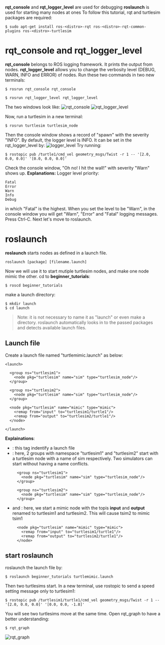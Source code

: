 **rqt_console** and **rqt_logger_level** are used for debugging
**roslaunch** is used for starting many nodes at ones
To follow this tutorial, rqt and turtlesim packages are required:

    $ sudo apt-get install ros-<distro>-rqt ros-<distro>-rqt-common-plugins ros-<distro>-turtlesim
# rqt_console and rqt_logger_level
**rqt_console** belongs to ROS logging framework. It prints the output from nodes. **rqt_logger_level** allows you to change the verbosity level (DEBUG, WARN, INFO and ERROR) of nodes.
Run these two commands in two new terminals:
```
$ rosrun rqt_console rqt_console
```
    $ rosrun rqt_logger_level rqt_logger_level
The two windows look like:
![rqt_console](http://ww1.sinaimg.cn/large/c2a9265fly1fsqvwmimtmj20ot0hyq4k.jpg)
![rqt_logger_level](http://ww1.sinaimg.cn/large/c2a9265fly1fsqvxfcjw4j20os07ct9p.jpg)    

Now, run a turtlesim in a new terminal:

    $ rosrun turtlesim turtlesim_node
    
Then the console window shows a record of "spawn" with the severity "INFO". By default, the logger level is INFO. It can be set in the rqt_logger_level by:
![logger_level](http://ww1.sinaimg.cn/large/c2a9265fly1fsqw2kcw1kj20wm09ktam.jpg)
Try running:

    $ rostopic pub /turtle1/cmd_vel geometry_msgs/Twist -r 1 -- '[2.0, 0.0, 0.0]' '[0.0, 0.0, 0.0]'

Check the console window, "Oh no! I hit the wall!" with severity "Warn" shows up.
**Explanations:**
Logger level priority:
```
Fatal
Error
Warn
Info
Debug
```
in which "Fatal" is the highest. When you set the level to be "Warn", in the console window you will get "Warn", "Error" and "Fatal" logging messages.
Press Ctrl-C. Next let's move to roslaunch.
# roslaunch
**roslaunch** starts nodes as defined in a launch file.

    roslaunch [package] [filename.launch]
Now we will use it to start mutiple turtlesim nodes, and make one node mimic the other. cd to **beginner_tutorials**:
    
    $ roscd beginner_tutorials
make a launch directory:
    
    $ mkdir launch
    $ cd launch
>Note: it is not necessary to name it as "launch" or even make a directory. roslaunch automatically looks in to the passed packages and detects available launch files.
## Launch file
Create a launch file named "turtlemimic.launch" as below:
```
<launch>

  <group ns="turtlesim1">
    <node pkg="turtlesim" name="sim" type="turtlesim_node"/>
  </group>

  <group ns="turtlesim2">
    <node pkg="turtlesim" name="sim" type="turtlesim_node"/>
  </group>

  <node pkg="turtlesim" name="mimic" type="mimic">
    <remap from="input" to="turtlesim1/turtle1"/>
    <remap from="output" to="turtlesim2/turtle1"/>
  </node>

</launch>
```
**Explainations**:
- <launch>: this tag indentify a launch file
- <group>: here, 2 groups with namespace "turtlesim1" and "turtlesim2" start with a turtlesim node with a name of sim respectively. Two simulators can start without having a name conflicts.
    ```
      <group ns="turtlesim1">
        <node pkg="turtlesim" name="sim" type="turtlesim_node"/>
      </group>
    
      <group ns="turtlesim2">
        <node pkg="turtlesim" name="sim" type="turtlesim_node"/>
      </group>
    ```
- <node> and <remap>: here, we start a mimic node with the topis **input** and **output** renamed to turtlesim1 and turtlesim2. This will cause tsim2 to mimic tsim1
    ```
      <node pkg="turtlesim" name="mimic" type="mimic">
        <remap from="input" to="turtlesim1/turtle1"/>
        <remap from="output" to="turtlesim2/turtle1"/>
      </node>
    ```
## start roslaunch
roslaunch the launch file by:

    $ roslaunch beginner_tutorials turtlemimic.launch
Then two turtlesims start. In a new terminal, use rostopic to send a speed setting message only to turtlesim1:

    $ rostopic pub /turtlesim1/turtle1/cmd_vel geometry_msgs/Twist -r 1 -- '[2.0, 0.0, 0.0]' '[0.0, 0.0, -1.8]'
You will see two turtlesims move at the same time.
Open rqt_graph to have a better understanding:

    $ rqt_graph
    
![rqt_graph](http://ww1.sinaimg.cn/large/c2a9265fly1fsqyyp59bhj217l06i0td.jpg)
    
    
    
    
